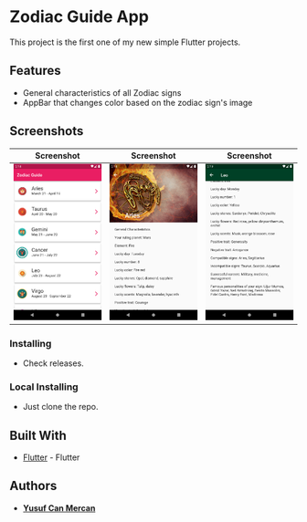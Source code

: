 # Zodiac Guide App
This project is the first one of my new simple Flutter projects.

## Features
- General characteristics of all Zodiac signs
- AppBar that changes color based on the zodiac sign's image

## Screenshots
Screenshot                 | Screenshot                 | Screenshot
:-------------------------:|:-------------------------: | :-------------------------:
![ss1](assets/screenshots/ss1.png) | ![ss2](assets/screenshots/ss2.png) | ![ss3](assets/screenshots/ss3.png)

### Installing
* Check releases.

### Local Installing
* Just clone the repo.

## Built With
* [Flutter](https://flutter.dev/) - Flutter

## Authors
* [**Yusuf Can Mercan**](https://github.com/cusufcan)

